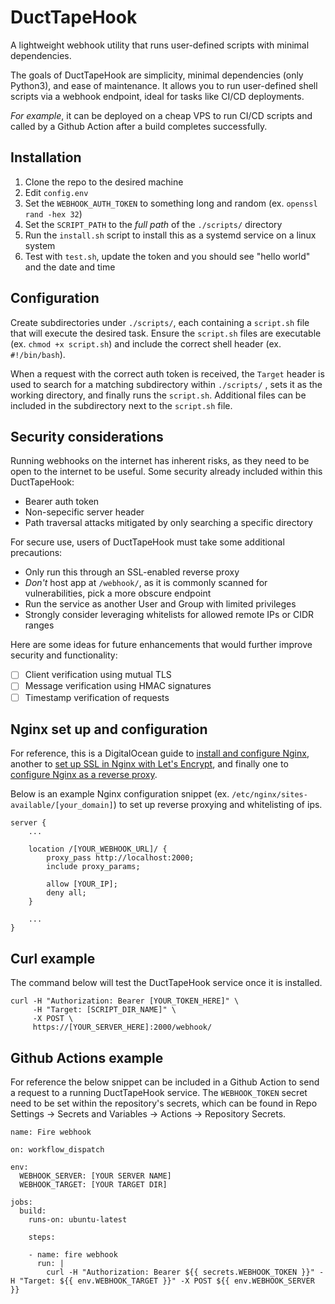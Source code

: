 # DuctTapeHook

A lightweight webhook utility that runs user-defined scripts with minimal dependencies.

The goals of DuctTapeHook are simplicity, minimal dependencies (only Python3), and ease of maintenance. It allows you to run user-defined shell scripts via a webhook endpoint, ideal for tasks like CI/CD deployments.

*For example*, it can be deployed on a cheap VPS to run CI/CD scripts and called by a Github Action after a build completes successfully.

## Installation

1. Clone the repo to the desired machine
2. Edit `config.env`
3. Set the `WEBHOOK_AUTH_TOKEN` to something long and random (ex. `openssl rand -hex 32`)
4. Set the `SCRIPT_PATH` to the _full path_ of the `./scripts/` directory
5. Run the `install.sh` script to install this as a systemd service on a linux system
6. Test with `test.sh`, update the token and you should see "hello world" and the date and time

## Configuration

Create subdirectories under `./scripts/`, each containing a `script.sh` file that will execute the desired task. Ensure the `script.sh` files are executable (ex. `chmod +x script.sh`) and include the correct shell header (ex. `#!/bin/bash`).

When a request with the correct auth token is received, the `Target` header is used to search for a matching subdirectory within `./scripts/` , sets it as the working directory, and finally runs the `script.sh`. Additional files can be included in the subdirectory next to the `script.sh` file.

## Security considerations

Running webhooks on the internet has inherent risks, as they need to be open to the internet to be useful. Some security already included within this DuctTapeHook:
- Bearer auth token
- Non-sepecific server header
- Path traversal attacks mitigated by only searching a specific directory

For secure use, users of DuctTapeHook must take some additional precautions:
- Only run this through an SSL-enabled reverse proxy 
- _Don't_ host app at `/webhook/`, as it is commonly scanned for vulnerabilities, pick a more obscure endpoint
- Run the service as another User and Group with limited privileges 
- Strongly consider leveraging whitelists for allowed remote IPs or CIDR ranges

Here are some ideas for future enhancements that would further improve security and functionality:
- [ ] Client verification using mutual TLS
- [ ] Message verification using HMAC signatures
- [ ] Timestamp verification of requests

## Nginx set up and configuration

For reference, this is a DigitalOcean guide to [install and configure Nginx](https://www.digitalocean.com/community/tutorials/how-to-install-nginx-on-ubuntu-22-04), another to [set up SSL in Nginx with Let's Encrypt](https://www.digitalocean.com/community/tutorials/how-to-secure-nginx-with-let-s-encrypt-on-ubuntu-22-04), and finally one to [configure Nginx as a reverse proxy](https://www.digitalocean.com/community/tutorials/how-to-configure-nginx-as-a-reverse-proxy-on-ubuntu-22-04).

Below is an example Nginx configuration snippet (ex. `/etc/nginx/sites-available/[your_domain]`) to set up reverse proxying and whitelisting of ips. 

```
server {
    ...

    location /[YOUR_WEBHOOK_URL]/ {
        proxy_pass http://localhost:2000;
        include proxy_params;

        allow [YOUR_IP];
        deny all;
    }

    ...
}

```

## Curl example

The command below will test the DuctTapeHook service once it is installed.

```
curl -H "Authorization: Bearer [YOUR_TOKEN_HERE]" \
     -H "Target: [SCRIPT_DIR_NAME]" \
     -X POST \
     https://[YOUR_SERVER_HERE]:2000/webhook/
```

## Github Actions example

For reference the below snippet can be included in a Github Action to send a request to a running DuctTapeHook service. The `WEBHOOK_TOKEN` secret need to be set within the repository's secrets, which can be found in Repo Settings -> Secrets and Variables -> Actions -> Repository Secrets.

```
name: Fire webhook

on: workflow_dispatch

env:
  WEBHOOK_SERVER: [YOUR SERVER NAME]
  WEBHOOK_TARGET: [YOUR TARGET DIR]

jobs:
  build:
    runs-on: ubuntu-latest
        
    steps:
      
    - name: fire webhook
      run: |
        curl -H "Authorization: Bearer ${{ secrets.WEBHOOK_TOKEN }}" -H "Target: ${{ env.WEBHOOK_TARGET }}" -X POST ${{ env.WEBHOOK_SERVER }}
```
